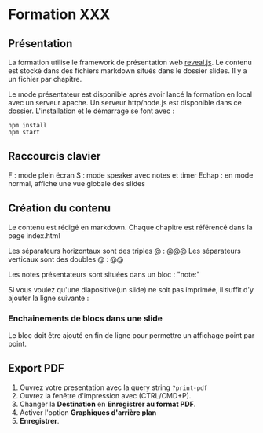 # Formation XXX

## Présentation

La formation utilise le framework de présentation web [reveal.js](http://lab.hakim.se/reveal-js/).
Le contenu est stocké dans des fichiers markdown situés dans le dossier slides. Il y a un fichier par chapitre.

Le mode présentateur est disponible après avoir lancé la formation en local avec un serveur apache. Un serveur http/node.js est disponible dans ce dossier.
L'installation et le démarrage se font avec :

```shell
npm install
npm start
```

## Raccourcis clavier

F : mode plein écran
S : mode speaker avec notes et timer
Echap : en mode normal, affiche une vue globale des slides

## Création du contenu

Le contenu est rédigé en markdown. Chaque chapitre est référencé dans la page index.html

Les séparateurs horizontaux sont des triples @ : @@@
Les séparateurs verticaux sont des doubles @ : @@

Les notes présentateurs sont situées dans un bloc : "note:"

Si vous voulez qu'une diapositive(un slide) ne soit pas imprimée, il suffit d'y ajouter la ligne suivante : <!-- .slide: class="noprint" -->

### Enchainements de blocs dans une slide

Le bloc <!-- .element: class="fragment" --> doit être ajouté en fin de ligne pour permettre un affichage point par point.

## Export PDF

1. Ouvrez votre presentation avec la query string `?print-pdf`
2. Ouvrez la fenêtre d'impression avec (CTRL/CMD+P).
3. Changer la **Destination** en **Enregistrer au format PDF**.
6. Activer l'option **Graphiques d'arrière plan**
7. **Enregistrer**.
